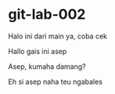 # git-lab-002

Halo ini dari main ya, coba cek

Hallo gais ini asep

Asep, kumaha damang?

Eh si asep naha teu ngabales